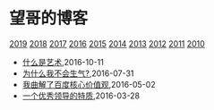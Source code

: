 # 望哥的博客
 [2019](/2019/)
 [2018](/2018/)
 [2017](/2017/)
 [2016](/2016/)
 [2015](/2015/)
 [2014](/2014/)
 [2013](/2013/)
 [2012](/2012/)
 [2011](/2011/)
 [2010](/2010/)

* [什么是艺术](/2016/2016-10-11-what-is-art),2016-10-11
* [为什么我不会生气?](/2016/2016-07-31-why-I-do-not-angry),2016-07-31
* [我曲解了百度核心价值观](/2016/2016-05-02-simple_and_trustworthy),2016-05-02
* [一个优秀领导的特质](/2016/2016-03-28-leader-character),2016-03-28
